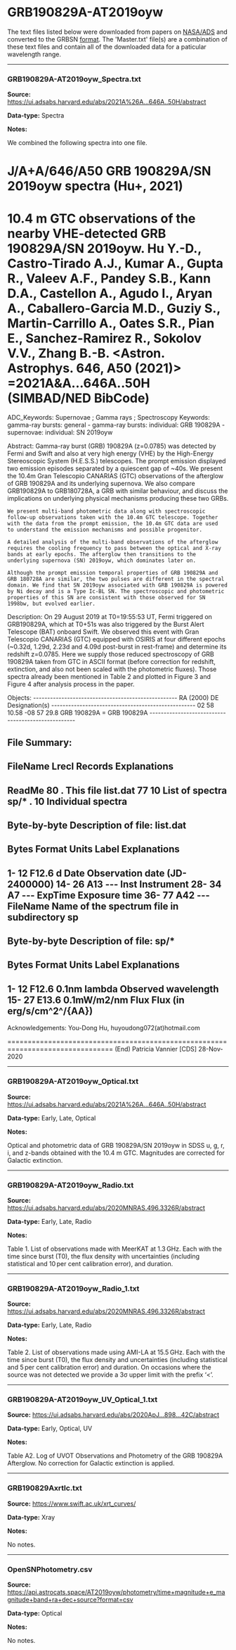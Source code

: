 # GRB190829A-AT2019oyw

The text files listed below were downloaded from papers on [NASA/ADS](https://ui.adsabs.harvard.edu) and converted to the GRBSN [format](https://github.com/GabrielF98/GRBSNWebtool/tree/master/Webtool/static/SourceData). The 'Master.txt' file(s) are a combination of these text files and contain all of the downloaded data for a paticular wavelength range.

***

### GRB190829A-AT2019oyw_Spectra.txt

**Source:** https://ui.adsabs.harvard.edu/abs/2021A%26A...646A..50H/abstract

**Data-type:** Spectra

**Notes:**

We combined the following spectra into one file.

J/A+A/646/A50          GRB 190829A/SN 2019oyw spectra                (Hu+, 2021)
================================================================================
10.4 m GTC observations of the nearby VHE-detected GRB 190829A/SN 2019oyw.
    Hu Y.-D., Castro-Tirado A.J., Kumar A., Gupta R., Valeev A.F., Pandey S.B.,
    Kann D.A., Castellon A., Agudo I., Aryan A., Caballero-Garcia M.D.,
    Guziy S., Martin-Carrillo A., Oates S.R., Pian E., Sanchez-Ramirez R.,
    Sokolov V.V., Zhang B.-B.
    <Astron. Astrophys. 646, A50 (2021)>
    =2021A&A...646A..50H        (SIMBAD/NED BibCode)
================================================================================
ADC_Keywords: Supernovae ; Gamma rays ; Spectroscopy
Keywords: gamma-ray bursts: general -
          gamma-ray bursts: individual: GRB 190829A -
          supernovae: individual: SN 2019oyw

Abstract:
    Gamma-ray burst (GRB) 190829A (z=0.0785) was detected by Fermi and
    Swift and also at very high energy (VHE) by the High-Energy
    Stereoscopic System (H.E.S.S.) telescopes. The prompt emission
    displayed two emission episodes separated by a quiescent gap of ~40s.
    We present the 10.4m Gran Telescopio CANARIAS (GTC) observations of
    the afterglow of GRB 190829A and its underlying supernova. We also
    compare GRB190829A to GRB180728A, a GRB with similar behaviour, and
    discuss the implications on underlying physical mechanisms producing
    these two GRBs.

    We present multi-band photometric data along with spectroscopic
    follow-up observations taken with the 10.4m GTC telescope. Together
    with the data from the prompt emission, the 10.4m GTC data are used
    to understand the emission mechanisms and possible progenitor.

    A detailed analysis of the multi-band observations of the afterglow
    requires the cooling frequency to pass between the optical and X-ray
    bands at early epochs. The afterglow then transitions to the
    underlying supernova (SN) 2019oyw, which dominates later on.

    Although the prompt emission temporal properties of GRB 190829A and
    GRB 180728A are similar, the two pulses are different in the spectral
    domain. We find that SN 2019oyw associated with GRB 190829A is powered
    by Ni decay and is a Type Ic-BL SN. The spectroscopic and photometric
    properties of this SN are consistent with those observed for SN
    1998bw, but evolved earlier.

Description:
    On 29 August 2019 at T0=19:55:53 UT, Fermi triggered on GRB190829A,
    which at T0+51s was also triggered by the Burst Alert Telescope (BAT)
    onboard Swift. We observed this event with Gran Telescopio CANARIAS
    (GTC) equipped with OSIRIS at four different epochs (~0.32d, 1.29d,
    2.23d and 4.09d post-burst in rest-frame) and determine its redshift
    z=0.0785. Here we supply those reduced spectroscopy of GRB 190829A
    taken from GTC in ASCII format (before correction for redshift,
    extinction, and also not been scaled with the photometric fluxes).
    Those spectra already been mentioned in Table 2 and plotted in Figure
    3 and Figure 4 after analysis process in the paper.

Objects:
    ---------------------------------------------------
      RA   (2000)   DE       Designation(s)
    ---------------------------------------------------
    02 58 10.58  -08 57 29.8  GRB 190829A = GRB 190829A
    ---------------------------------------------------

File Summary:
--------------------------------------------------------------------------------
FileName      Lrecl  Records   Explanations
--------------------------------------------------------------------------------
ReadMe            80        .   This file
list.dat          77       10   List of spectra
sp/*               .       10   Individual spectra
--------------------------------------------------------------------------------

Byte-by-byte Description of file: list.dat
--------------------------------------------------------------------------------
  Bytes Format Units   Label     Explanations
--------------------------------------------------------------------------------
  1- 12  F12.6 d       Date      Observation date (JD-2400000)
  14- 26  A13   ---     Inst      Instrument
  28- 34  A7    ---     ExpTime   Exposure time
  36- 77  A42   ---     FileName  Name of the spectrum file in subdirectory sp
--------------------------------------------------------------------------------

Byte-by-byte Description of file: sp/*
--------------------------------------------------------------------------------
  Bytes Format Units        Label     Explanations
--------------------------------------------------------------------------------
  1- 12  F12.6 0.1nm        lambda    Observed wavelength
  15- 27  E13.6 0.1mW/m2/nm  Flux      Flux (in erg/s/cm^2^/{AA})
--------------------------------------------------------------------------------

Acknowledgements:
    You-Dong Hu, huyoudong072(at)hotmail.com

================================================================================
(End)                                        Patricia Vannier [CDS]  28-Nov-2020


***

### GRB190829A-AT2019oyw_Optical.txt

**Source:** https://ui.adsabs.harvard.edu/abs/2021A%26A...646A..50H/abstract

**Data-type:** Early, Late, Optical

**Notes:**

Optical and photometric data of GRB 190829A/SN 2019oyw in SDSS u, g, r, i, and z-bands obtained with the 10.4 m GTC.
Magnitudes are corrected for Galactic extinction.


***

### GRB190829A-AT2019oyw_Radio.txt

**Source:** https://ui.adsabs.harvard.edu/abs/2020MNRAS.496.3326R/abstract

**Data-type:** Early, Late, Radio

**Notes:**

Table 1.
List of observations made with MeerKAT at 1.3 GHz. Each with the time since burst (T0), the flux density with uncertainties (including statistical and 10 per cent calibration error), and duration.


***

### GRB190829A-AT2019oyw_Radio_1.txt

**Source:** https://ui.adsabs.harvard.edu/abs/2020MNRAS.496.3326R/abstract

**Data-type:** Early, Late, Radio

**Notes:**

Table 2.
List of observations made using AMI-LA at 15.5 GHz. Each with the time since burst (T0), the flux density and uncertainties (including statistical and 5 per cent calibration error) and duration. On occasions where the source was not detected we provide a 3σ upper limit with the prefix ‘<’.


***

### GRB190829A-AT2019oyw_UV_Optical_1.txt

**Source:** https://ui.adsabs.harvard.edu/abs/2020ApJ...898...42C/abstract

**Data-type:** Early, Optical, UV

**Notes:**

Table A2.
Log of UVOT Observations and Photometry of the GRB 190829A Afterglow.
No correction for Galactic extinction is applied.


***

### GRB190829Axrtlc.txt

**Source:** https://www.swift.ac.uk/xrt_curves/

**Data-type:** Xray

**Notes:**

No notes.

***

### OpenSNPhotometry.csv

**Source:** https://api.astrocats.space/AT2019oyw/photometry/time+magnitude+e_magnitude+band+ra+dec+source?format=csv

**Data-type:** Optical

**Notes:**

No notes.